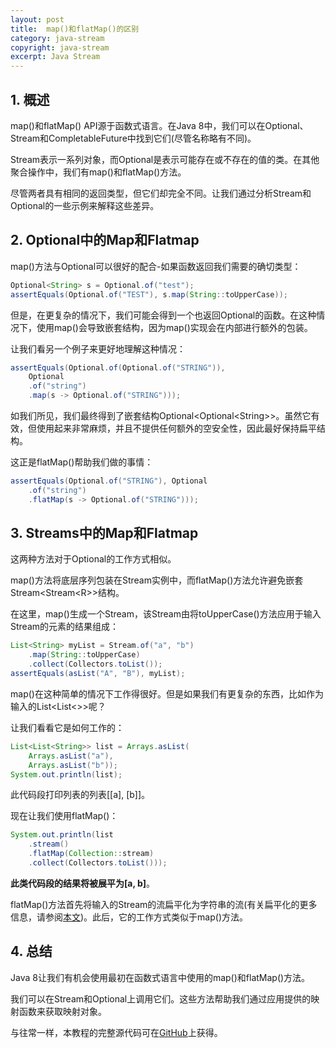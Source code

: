 ```yaml
---
layout: post
title:  map()和flatMap()的区别
category: java-stream
copyright: java-stream
excerpt: Java Stream
---
```


## 1. 概述

map()和flatMap() API源于函数式语言。在Java 8中，我们可以在Optional、Stream和CompletableFuture中找到它们(尽管名称略有不同)。

Stream表示一系列对象，而Optional是表示可能存在或不存在的值的类。在其他聚合操作中，我们有map()和flatMap()方法。

尽管两者具有相同的返回类型，但它们却完全不同。让我们通过分析Stream和Optional的一些示例来解释这些差异。

## 2. Optional中的Map和Flatmap

map()方法与Optional可以很好的配合-如果函数返回我们需要的确切类型：

```java
Optional<String> s = Optional.of("test");
assertEquals(Optional.of("TEST"), s.map(String::toUpperCase));
```

但是，在更复杂的情况下，我们可能会得到一个也返回Optional的函数。在这种情况下，使用map()会导致嵌套结构，因为map()实现会在内部进行额外的包装。

让我们看另一个例子来更好地理解这种情况：

```java
assertEquals(Optional.of(Optional.of("STRING")), 
    Optional
    .of("string")
    .map(s -> Optional.of("STRING")));
```

如我们所见，我们最终得到了嵌套结构Optional<Optional<String\>>。虽然它有效，但使用起来非常麻烦，并且不提供任何额外的空安全性，因此最好保持扁平结构。

这正是flatMap()帮助我们做的事情：

```java
assertEquals(Optional.of("STRING"), Optional
    .of("string")
    .flatMap(s -> Optional.of("STRING")));
```

## 3. Streams中的Map和Flatmap

这两种方法对于Optional的工作方式相似。

map()方法将底层序列包装在Stream实例中，而flatMap()方法允许避免嵌套Stream<Stream<R\>>结构。

在这里，map()生成一个Stream，该Stream由将toUpperCase()方法应用于输入Stream的元素的结果组成：

```java
List<String> myList = Stream.of("a", "b")
    .map(String::toUpperCase)
    .collect(Collectors.toList());
assertEquals(asList("A", "B"), myList);
```

map()在这种简单的情况下工作得很好。但是如果我们有更复杂的东西，比如作为输入的List<List<\>>呢？

让我们看看它是如何工作的：

```java
List<List<String>> list = Arrays.asList(
    Arrays.asList("a"),
    Arrays.asList("b"));
System.out.println(list);
```

此代码段打印列表的列表\[\[a], \[b]]。

现在让我们使用flatMap()：

```java
System.out.println(list
    .stream()
    .flatMap(Collection::stream)
    .collect(Collectors.toList()));
```

**此类代码段的结果将被展平为\[a, b]**。

flatMap()方法首先将输入的Stream的流扁平化为字符串的流(有关扁平化的更多信息，请参阅[本文](https://www.baeldung.com/java-flatten-nested-collections))。此后，它的工作方式类似于map()方法。

## 4. 总结

Java 8让我们有机会使用最初在函数式语言中使用的map()和flatMap()方法。

我们可以在Stream和Optional上调用它们。这些方法帮助我们通过应用提供的映射函数来获取映射对象。

与往常一样，本教程的完整源代码可在[GitHub](https://github.com/tuyucheng7/taketoday-tutorial4j/tree/master/java-core-modules/java-streams-3)上获得。
